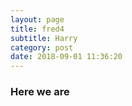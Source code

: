 ```yaml
---
layout: page
title: fred4
subtitle: Harry
category: post
date: 2018-09-01 11:36:20
---
```


### Here we are